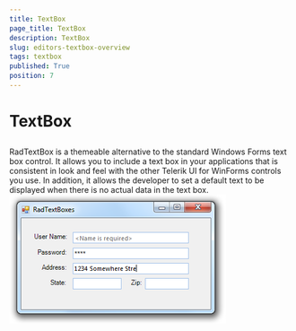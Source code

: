 ```yaml
---
title: TextBox
page_title: TextBox
description: TextBox
slug: editors-textbox-overview
tags: textbox
published: True
position: 7
---
```


# TextBox



## 

RadTextBox is a themeable alternative to the standard Windows Forms text box control. It allows you to include a text box in your applications that is consistent in look and feel with the other Telerik UI for WinForms controls you use. In addition, it allows the developer to set a default text to be displayed when there is no actual data in the text box. ![editors-textbox-overview 001](images/editors-textbox-overview001.png)

